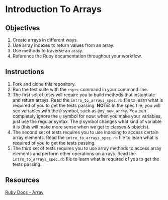 # Introduction To Arrays

## Objectives

1. Create arrays in different ways.
2. Use array indexes to return values from an array.
3. Use methods to traverse an array.
4. Reference the Ruby documentation throughout your workflow.

## Instructions

1. Fork and clone this repository.
2. Run the test suite with the `rspec` command in your command line. 
3. The first set of tests will require you to build methods that instantiate and return arrays. Read the `intro_to_arrays_spec.rb` file to learn what is required of you to get the tests passing. **NOTE:** In the spec file, you will see variables with the `@` symbol, such as `@my_new_array`.  You can completely ignore the `@` symbol for now: when you make your variables, just use the regular syntax.  The `@` symbol changes what kind of variable it is (this will make more sense when we get to classes & objects).
4. The second set of tests requires you to use indexing to access certain array elements. Read the `intro_to_arrays_spec.rb` file to learn what is required of you to get the tests passing. 
5. The third set of tests requires you to use array methods to access array elements and perform other operations on arrays. Read the `intro_to_arrays_spec.rb` file to learn what is required of you to get the tests passing. 

## Resources

[Ruby Docs - Array](http://www.ruby-doc.org/core-2.1.4/Array.html)